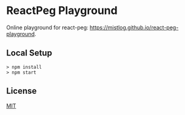 # ReactPeg Playground

Online playground for react-peg: https://mistlog.github.io/react-peg-playground.

## Local Setup

```
> npm install
> npm start
```

## License

[MIT](https://github.com/mistlog/react-peg-playground/blob/master/LICENSE)